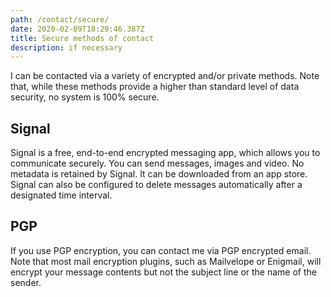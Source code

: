 ```yaml
---
path: /contact/secure/
date: 2020-02-09T18:29:46.387Z
title: Secure methods of contact
description: if necessary
---
```


I can be contacted via a variety of encrypted and/or private methods. Note that, while these methods provide a higher than standard level of data security, no system is 100% secure.

## Signal

Signal is a free, end-to-end encrypted messaging app, which allows you to communicate securely. You can send messages, images and video. No metadata is retained by Signal. It can be downloaded from an app store. Signal can also be configured to delete messages automatically after a designated time interval.

## PGP

If you use PGP encryption, you can contact me via PGP encrypted email. Note that most mail encryption plugins, such as Mailvelope or Enigmail, will encrypt your message contents but not the subject line or the name of the sender.
